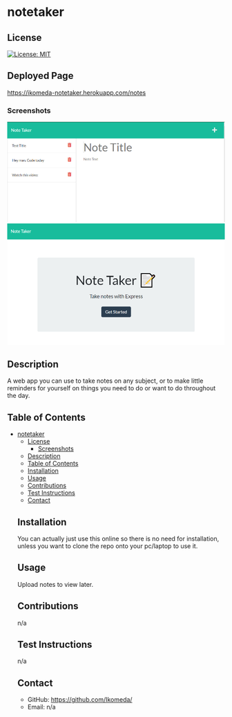 
  # notetaker
  <a name='license'></a>
  ## License
  [![License: MIT](https://img.shields.io/badge/license-MIT-yellow.svg)](http://www.mit.edu/~amini/LICENSE.md)

  ## Deployed Page
  https://ikomeda-notetaker.herokuapp.com/notes
  
  ### Screenshots
  ![screenshot](public/assets/images/notepg1.png)
  ![screenshot](public/assets/images/notepage2.png)
 
  
  ## Description
  A web app you can use to take notes on any subject, or to make little reminders for yourself on things you need to do or want to do throughout the day.
  ## Table of Contents
- [notetaker](#notetaker)
  - [License](#license)
    - [Screenshots](#screenshots)
  - [Description](#description)
  - [Table of Contents](#table-of-contents)
  - [Installation](#installation)
  - [Usage](#usage)
  - [Contributions](#contributions)
  - [Test Instructions](#test-instructions)
  - [Contact](#contact)
  ## Installation
  You can actually just use this online so there is no need for installation, unless you want to clone the repo onto your pc/laptop to use it.
  ## Usage
  Upload notes to view later.
  ## Contributions
  n/a
  ## Test Instructions
  n/a
  ## Contact
  * GitHub: https://github.com/Ikomeda/
  * Email: n/a

